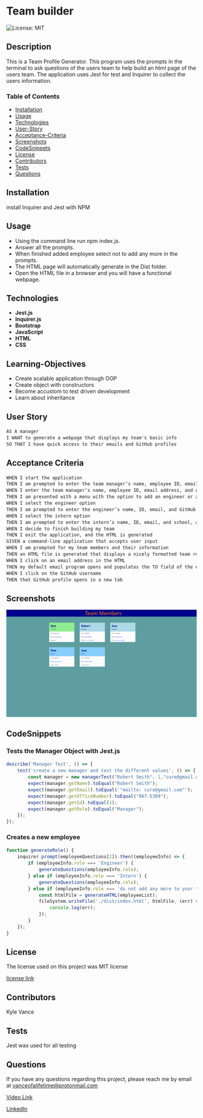 # Team builder

![License: MIT](https://img.shields.io/badge/License-MIT-yellow.svg)

## Description

This is a Team Profile Generator. This program uses the prompts in the terminal to ask questions of the users team to help build an html page of the users team. The application uses Jest for test and Inquirer  to collect the users information.  

### Table of Contents

- [Installation](#installation)
- [Usage](#usage)
- [Technologies](#technologies)
- [User-Story](#user-story)
- [Acceptance-Criteria](#acceptance-criteria)
- [Screenshots](#screenshots)
- [CodeSnippets](#codeSnippets)
- [License](#license)
- [Contributors](#contributors)
- [Tests](#tests)
- [Questions](#questions)

## Installation

install Inquirer and Jest with NPM

## Usage

- Using the command line run npm index.js. 
- Answer all the prompts.
- When finished added employee select not to add any more in the prompts.
- The HTML page will automatically generate in the Dist folder.
- Open the HTML file in a browser and you will have a functional webpage.

## Technologies

- **Jest.js**
- **Inquirer.js**
- **Bootstrap**
- **JavaScript**
- **HTML**
- **CSS**

## Learning-Objectives

- Create scalable application through OOP
- Create object with constructors
- Become accustom to test driven development
- Learn about inheritance

## User Story

```md
AS A manager
I WANT to generate a webpage that displays my team's basic info
SO THAT I have quick access to their emails and GitHub profiles
```

## Acceptance Criteria

```md
WHEN I start the application
THEN I am prompted to enter the team manager’s name, employee ID, email address, and office number
WHEN I enter the team manager’s name, employee ID, email address, and office number
THEN I am presented with a menu with the option to add an engineer or an intern or to finish building my team
WHEN I select the engineer option
THEN I am prompted to enter the engineer’s name, ID, email, and GitHub username, and I am taken back to the menu
WHEN I select the intern option
THEN I am prompted to enter the intern’s name, ID, email, and school, and I am taken back to the menu
WHEN I decide to finish building my team
THEN I exit the application, and the HTML is generated
GIVEN a command-line application that accepts user input
WHEN I am prompted for my team members and their information
THEN an HTML file is generated that displays a nicely formatted team roster based on user input
WHEN I click on an email address in the HTML
THEN my default email program opens and populates the TO field of the email with the address
WHEN I click on the GitHub username
THEN that GitHub profile opens in a new tab
```

## Screenshots

![Employee list](./dist/images/team.jpg)

## CodeSnippets

### Tests the Manager Object with Jest.js

```JavaScript
describe('Manager Test', () => {
	test('create a new manager and test the different values', () => {
		const manager = new managerTest("Robert Smith", 1,"cure@gmail.com", "867-5309");
        expect(manager.getName).toEqual("Robert Smith");
        expect(manager.getEmail).toEqual('"mailto: cure@gmail.com"');
        expect(manager.getOfficeNumber).toEqual("867-5309");
        expect(manager.getId).toEqual(1);
        expect(manager.getRole).toEqual("Manager");
	});
});
```

### Creates a new employee

```JavaScript
function generateRole() {
	inquirer.prompt(employeeQuestions[2]).then((employeeInfo) => {
		if (employeeInfo.role === 'Engineer') {
			generateQuestions(employeeInfo.role);
		} else if (employeeInfo.role === 'Intern') {
			generateQuestions(employeeInfo.role);
		} else if (employeeInfo.role === 'do not add any more to your team'){
			const htmlFile = generateHTML(employeeList);
			fileSystem.writeFile('./dist/index.html', htmlFile, (err) => {
				console.log(err);
			});
		}
	});
}

```

## License

The license used on this project was MIT license

[license link](https://opensource.org/licenses/MIT)

## Contributors

Kyle Vance

## Tests

Jest was used for all testing

## Questions

If you have any questions regarding this project, please reach me by email at vanceofalifetime@protonmail.com

[Video Link](https://drive.google.com/file/d/1cxPXwK-qerZZVJT_8dGR0MmjCNeV9jdb/view)

[LinkedIn](https://www.linkedin.com/in/kyle-s-vance/)
